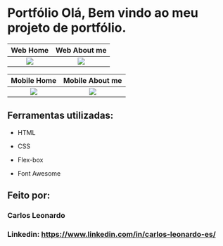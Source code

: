 # Portfólio Olá, Bem vindo ao meu projeto de portfólio.


| Web Home | Web About me |
|:----------:|:----------:|
| <img src="https://github.com/bastosclbp/portifolio/assets/85074809/b76778a3-2feb-438a-b858-ab4da7eb63ab" /> | <img src="https://github.com/bastosclbp/portifolio/assets/85074809/327d6d56-5f92-47a7-a185-14f5239cb378" />


| Mobile Home | Mobile About me |
|:----------:|:----------:|
| <img src="https://github.com/bastosclbp/portifolio/assets/85074809/4c21ccd5-4396-467c-99a0-ac1deb53a735" /> | <img src="https://github.com/bastosclbp/portifolio/assets/85074809/f065d244-4bb5-4dba-b075-b0ceaa4e58ac" />

## Ferramentas utilizadas:

* HTML

* CSS

* Flex-box

* Font Awesome

## Feito por:

### Carlos Leonardo

### Linkedin: https://www.linkedin.com/in/carlos-leonardo-es/

```
